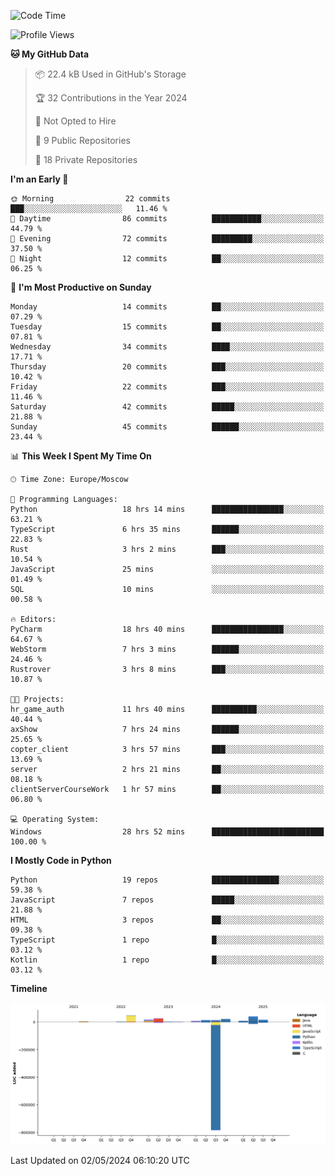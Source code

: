 <!--START_SECTION:waka-->
![Code Time](http://img.shields.io/badge/Code%20Time-305%20hrs%2034%20mins-blue)

![Profile Views](http://img.shields.io/badge/Profile%20Views-0-blue)

**🐱 My GitHub Data** 

> 📦 22.4 kB Used in GitHub's Storage 
 > 
> 🏆 32 Contributions in the Year 2024
 > 
> 🚫 Not Opted to Hire
 > 
> 📜 9 Public Repositories 
 > 
> 🔑 18 Private Repositories 
 > 
**I'm an Early 🐤** 

```text
🌞 Morning                22 commits          ███░░░░░░░░░░░░░░░░░░░░░░   11.46 % 
🌆 Daytime                86 commits          ███████████░░░░░░░░░░░░░░   44.79 % 
🌃 Evening                72 commits          █████████░░░░░░░░░░░░░░░░   37.50 % 
🌙 Night                  12 commits          ██░░░░░░░░░░░░░░░░░░░░░░░   06.25 % 
```
📅 **I'm Most Productive on Sunday** 

```text
Monday                   14 commits          ██░░░░░░░░░░░░░░░░░░░░░░░   07.29 % 
Tuesday                  15 commits          ██░░░░░░░░░░░░░░░░░░░░░░░   07.81 % 
Wednesday                34 commits          ████░░░░░░░░░░░░░░░░░░░░░   17.71 % 
Thursday                 20 commits          ███░░░░░░░░░░░░░░░░░░░░░░   10.42 % 
Friday                   22 commits          ███░░░░░░░░░░░░░░░░░░░░░░   11.46 % 
Saturday                 42 commits          █████░░░░░░░░░░░░░░░░░░░░   21.88 % 
Sunday                   45 commits          ██████░░░░░░░░░░░░░░░░░░░   23.44 % 
```


📊 **This Week I Spent My Time On** 

```text
🕑︎ Time Zone: Europe/Moscow

💬 Programming Languages: 
Python                   18 hrs 14 mins      ████████████████░░░░░░░░░   63.21 % 
TypeScript               6 hrs 35 mins       ██████░░░░░░░░░░░░░░░░░░░   22.83 % 
Rust                     3 hrs 2 mins        ███░░░░░░░░░░░░░░░░░░░░░░   10.54 % 
JavaScript               25 mins             ░░░░░░░░░░░░░░░░░░░░░░░░░   01.49 % 
SQL                      10 mins             ░░░░░░░░░░░░░░░░░░░░░░░░░   00.58 % 

🔥 Editors: 
PyCharm                  18 hrs 40 mins      ████████████████░░░░░░░░░   64.67 % 
WebStorm                 7 hrs 3 mins        ██████░░░░░░░░░░░░░░░░░░░   24.46 % 
Rustrover                3 hrs 8 mins        ███░░░░░░░░░░░░░░░░░░░░░░   10.87 % 

🐱‍💻 Projects: 
hr_game_auth             11 hrs 40 mins      ██████████░░░░░░░░░░░░░░░   40.44 % 
axShow                   7 hrs 24 mins       ██████░░░░░░░░░░░░░░░░░░░   25.65 % 
copter_client            3 hrs 57 mins       ███░░░░░░░░░░░░░░░░░░░░░░   13.69 % 
server                   2 hrs 21 mins       ██░░░░░░░░░░░░░░░░░░░░░░░   08.18 % 
clientServerCourseWork   1 hr 57 mins        ██░░░░░░░░░░░░░░░░░░░░░░░   06.80 % 

💻 Operating System: 
Windows                  28 hrs 52 mins      █████████████████████████   100.00 % 
```

**I Mostly Code in Python** 

```text
Python                   19 repos            ███████████████░░░░░░░░░░   59.38 % 
JavaScript               7 repos             █████░░░░░░░░░░░░░░░░░░░░   21.88 % 
HTML                     3 repos             ██░░░░░░░░░░░░░░░░░░░░░░░   09.38 % 
TypeScript               1 repo              █░░░░░░░░░░░░░░░░░░░░░░░░   03.12 % 
Kotlin                   1 repo              █░░░░░░░░░░░░░░░░░░░░░░░░   03.12 % 
```



**Timeline**

![Lines of Code chart](https://raw.githubusercontent.com/adlemx/adlemx/main/assets/bar_graph.png)


 Last Updated on 02/05/2024 06:10:20 UTC
<!--END_SECTION:waka-->
